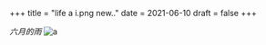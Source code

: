 +++
title = "life a i.png new.."
date = 2021-06-10
draft = false
+++

*六月的雨*
![a](/images/photos/i.png)
